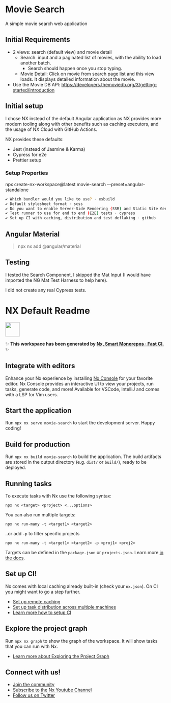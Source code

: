 # Movie Search

A simple movie search web application

## Initial Requirements

- 2 views: search (default view) and movie detail
  - Search: input and a paginated list of movies, with the ability to load another batch.
    - Search should happen once you stop typing.
  - Movie Detail: Click on movie from search page list and this view loads. It displays detailed information about the movie.
- Use the Movie DB API: https://developers.themoviedb.org/3/getting-started/introduction

## Initial setup

I chose NX instead of the default Angular application as NX provides more modern tooling along with other benefits such as caching executors, and the usage of NX Cloud with GitHub Actions.

NX provides these defaults:

- Jest (instead of Jasmine & Karma)
- Cypress for e2e
- Prettier setup

### Setup Properties

npx create-nx-workspace@latest movie-search --preset=angular-standalone

```sh
✔ Which bundler would you like to use? · esbuild
✔ Default stylesheet format · scss
✔ Do you want to enable Server-Side Rendering (SSR) and Static Site Generation (SSG/Prerendering)? · No
✔ Test runner to use for end to end (E2E) tests · cypress
✔ Set up CI with caching, distribution and test deflaking · github
```

## Angular Material

> npx nx add @angular/material

## Testing

I tested the Search Component, I skipped the Mat Input (I would have imported the NG Mat Test Harness to help here).

I did not create any real Cypress tests.

# NX Default Readme

<a alt="Nx logo" href="https://nx.dev" target="_blank" rel="noreferrer"><img src="https://raw.githubusercontent.com/nrwl/nx/master/images/nx-logo.png" width="45"></a>

✨ **This workspace has been generated by [Nx, Smart Monorepos · Fast CI.](https://nx.dev)** ✨

## Integrate with editors

Enhance your Nx experience by installing [Nx Console](https://nx.dev/nx-console) for your favorite editor. Nx Console
provides an interactive UI to view your projects, run tasks, generate code, and more! Available for VSCode, IntelliJ and
comes with a LSP for Vim users.

## Start the application

Run `npx nx serve movie-search` to start the development server. Happy coding!

## Build for production

Run `npx nx build movie-search` to build the application. The build artifacts are stored in the output directory (e.g. `dist/` or `build/`), ready to be deployed.

## Running tasks

To execute tasks with Nx use the following syntax:

```
npx nx <target> <project> <...options>
```

You can also run multiple targets:

```
npx nx run-many -t <target1> <target2>
```

..or add `-p` to filter specific projects

```
npx nx run-many -t <target1> <target2> -p <proj1> <proj2>
```

Targets can be defined in the `package.json` or `projects.json`. Learn more [in the docs](https://nx.dev/features/run-tasks).

## Set up CI!

Nx comes with local caching already built-in (check your `nx.json`). On CI you might want to go a step further.

- [Set up remote caching](https://nx.dev/features/share-your-cache)
- [Set up task distribution across multiple machines](https://nx.dev/nx-cloud/features/distribute-task-execution)
- [Learn more how to setup CI](https://nx.dev/recipes/ci)

## Explore the project graph

Run `npx nx graph` to show the graph of the workspace.
It will show tasks that you can run with Nx.

- [Learn more about Exploring the Project Graph](https://nx.dev/core-features/explore-graph)

## Connect with us!

- [Join the community](https://nx.dev/community)
- [Subscribe to the Nx Youtube Channel](https://www.youtube.com/@nxdevtools)
- [Follow us on Twitter](https://twitter.com/nxdevtools)
